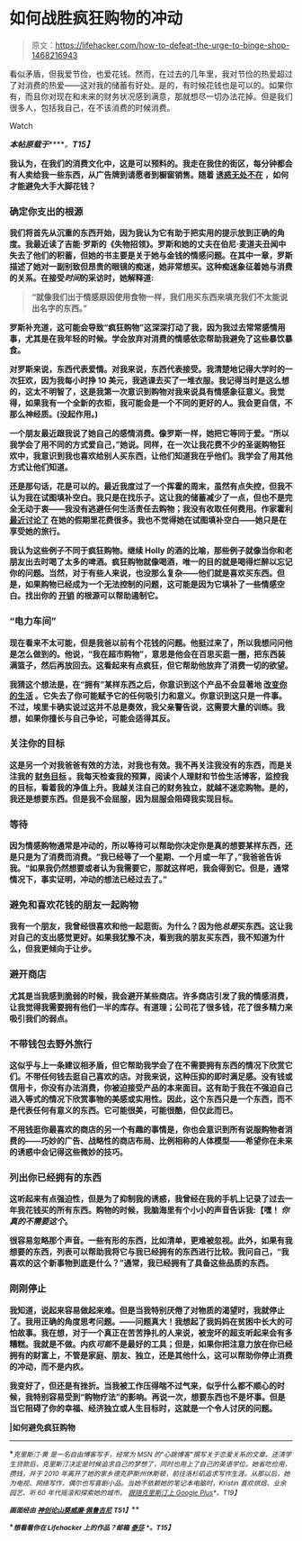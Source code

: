 # 如何战胜疯狂购物的冲动

> 原文：<https://lifehacker.com/how-to-defeat-the-urge-to-binge-shop-1468216943>

看似矛盾，但我爱节俭，也爱花钱。然而，在过去的几年里，我对节俭的热爱超过了对消费的热爱——这对我的储蓄有好处。是的，有时候花钱也是可以的。如果你有，而且你对现在和未来的财务状况感到满意，那就想尽一切办法花掉。但是我们很多人，包括我自己，在不该消费的时候消费。

Watch

***本帖原载于***[](http://www.getrichslowly.org/blog/2013/11/20/how-to-avoid-binge-shopping/)*****。**T15】***

**我认为，在我们的消费文化中，这是可以预料的。我走在我住的街区，每分钟都会有人卖给我一些东西，从广告牌到请愿者到橱窗销售。随着 [诱惑无处不在](https://lifehacker.com/how-advertising-manipulates-your-choices-and-spending-h-30812671) ，如何才能避免大手大脚花钱？**

### ****确定你支出的根源****

**我们将首先从沉重的东西开始，因为我认为它有助于把实用的提示放到正确的角度。我最近读了吉能·罗斯的《失物招领》。罗斯和她的丈夫在伯尼·麦道夫丑闻中失去了他们的积蓄，但她的书主要是关于她与金钱的情感问题。在其中一章，罗斯描述了她对一副别致但昂贵的眼镜的痴迷，她非常想买。这种痴迷象征着她与消费的关系。在接受*时间*的采访时，她解释道:**

> **“就像我们出于情感原因使用食物一样，我们用买东西来填充我们不太能说出名字的东西。”**

**罗斯补充道，这可能会导致“疯狂购物”这深深打动了我，因为我过去常常感情用事，尤其是在我年轻的时候。学会放弃对消费的情感依恋帮助我避免了这些暴饮暴食。**

**对罗斯来说，东西代表爱情。对我来说，东西代表接受。我清楚地记得大学时的一次狂欢，因为我每小时挣 10 美元，我逃课去买了一堆衣服。我记得当时是这么想的，这太不明智了，这是我第一次意识到购物对我来说具有情感象征意义。我觉得，如果我有一个全新的衣柜，我可能会是一个不同的更好的人。我会更自信，不那么神经质。(没起作用。)**

**一个朋友最近跟我说了她自己的感情消费。像罗斯一样，她把它等同于爱。“所以我学会了用不同的方式爱自己，”她说。同样，在一次让我花费不少的圣诞购物狂欢中，我意识到我也喜欢给别人买东西，让他们知道我在乎他们。我学会了用其他方式让他们知道。**

**还是那句话，花是可以的。最近我度过了一个挥霍的周末，虽然有点失控，但我不认为我在试图填补空白。我只是在找乐子。这让我的储蓄减少了一点，但也不是完全无动于衷——我没有逃避任何生活责任去购物；我没有收取任何费用。作家霍利 [最近讨论了](http://www.getrichslowly.org/blog/2013/08/21/how-to-cure-a-spending-hangover) 在她的假期里花费很多。我也不觉得她在试图填补空白——她只是在享受她的旅行。**

**我认为这些例子不同于疯狂购物。继续 Holly 的酒的比喻，那些例子就像当你和老朋友出去时喝了太多的啤酒。疯狂购物就像喝酒，唯一的目的就是喝得烂醉以忘记你的问题。当然，对于有些人来说，也没那么复杂——他们就是喜欢买东西。但是，如果购物已经成为一个无法控制的问题，这可能是因为它填补了一些情感空白。找出你的 [开销](https://lifehacker.com/the-10-rule-helps-keep-your-spending-in-check-5976707) 的根源可以帮助遏制它。**

### ****“电力车间”****

**现在看来不太可能，但是我爸以前有个花钱的问题。他挺过来了，所以我想问问他是怎么做到的。他说，“我在超市购物”，意思是他会在百思买逛一圈，把东西装满篮子，然后再放回去。这看起来有点疯狂，但它帮助他放弃了消费一切的欲望。**

**我猜这个想法是，在“拥有”某样东西之后，你意识到这个产品不会显著地 [改变你的生活](http://www.getrichslowly.org/blog/2012/06/18/changing-focus-from-stuff-to-stubstance) 。它失去了你可能赋予它的任何吸引力和意义。你意识到这只是一件事。不过，埃里卡确实说过这并不总是奏效，我父亲警告说，这需要大量的训练。我想，如果你擅长与自己争论，可能会适得其反。**

### ****关注你的目标****

**这是另一个对我爸爸有效的方法，对我也有效。我不再关注我没有的东西，而是关注我的 [财务目标](http://www.getrichslowly.org/blog/2013/01/02/honeys-financial-goals-for-2013/) 。我每天检查我的预算，阅读个人理财和节俭生活博客，监控我的目标，看着我的净值上升。我越关注自己的财务独立，就越不迷恋购物。是的，我还是想要东西。但是我不会屈服，因为屈服会阻碍我实现目标。**

### ****等待****

**因为情感购物通常是冲动的，所以等待可以帮助你决定你是真的想要某样东西，还是只是为了消费而消费。“我已经等了一个星期、一个月或一年了，”我爸爸告诉我。“如果我仍然想要或者认为我需要它，那就这样吧，我会得到它。但是，通常情况下，事实证明，冲动的想法已经过去了。”**

### ****避免和喜欢花钱的朋友一起购物****

**我有一个朋友，我曾经很喜欢和他一起逛街。为什么？因为他*总是*买东西。这让我对自己的支出感觉更好。如果我犹豫不决，看到我的朋友买东西，我不知道为什么，但我更倾向于让步。**

### ****避开商店****

**尤其是当我感到脆弱的时候，我会避开某些商店。许多商店引发了我的情感消费，让我觉得我需要拥有他们一半的库存。有道理；公司花了很多钱，花了很多精力来吸引我们的弱点。**

### ****不带钱包去野外旅行****

**这似乎与上一条建议相矛盾，但它帮助我学会了在不需要拥有东西的情况下欣赏它们。不带任何钱去逛自己喜欢的店。对我来说，这种压抑的即时满足感。没有钱或信用卡，你没有办法消费，你被迫接受产品的本来面目。这有助于我在不强迫自己进入等式的情况下欣赏事物的美感或实用性。因此，这个东西只是一个东西，而不是代表任何有意义的东西。它可能很美，可能很酷，但仅此而已。**

**不用钱逛你最喜欢的商店的另一个有趣的事情是，你也会意识到所有说服购物者消费的——巧妙的广告、战略性的商店布局、比例相称的人体模型——希望你在未来的诱惑中会记得这些微妙的技巧。**

### **列出你已经拥有的东西**

**这听起来有点强迫性，但是为了抑制我的诱惑，我曾经在我的手机上记录了过去一年我花钱买的所有东西。购物的时候，我脑海里有个小小的声音告诉我:【嘿！ *你真的不需要这个*。**

**很容易忽略那个声音。一些有形的东西，比如清单，更难被忽视。此外，如果有我想要的东西，列表可以帮助我将它与我已经拥有的东西进行比较。我问自己，“我喜欢的这个新事物到底是什么？”通常，我已经拥有了具备这些品质的东西。**

### ****刚刚停止****

**我知道，说起来容易做起来难。但是当我特别厌倦了对物质的渴望时，我就停止了。我用正确的角度思考问题。——问题真大！我想起了我妈妈在贫困中长大的可怕故事。我在想，对于一个真正在苦苦挣扎的人来说，被宠坏的超支听起来会有多糟糕。我就是不做。内疚*可能*不是最好的工具；但是，如果你把注意力放在你已经拥有的财富上，不管是家庭、朋友、独立，还是其他什么，这可以帮助你停止消费的冲动，而不是内疚。**

**我变好了，但还是有挫折。当我被工作压得喘不过气来，似乎什么都不顺心的时候，我特别容易受到“购物疗法”的影响。再说一次，想要东西也不是坏事。但是当它阻碍了你的幸福、经济独立或人生目标时，这就是一个令人讨厌的问题。**

**|如何避免疯狂购物**

* * *

**<small>*克里斯汀·黄*</small> <small>*是一名自由博客写手，经常为 MSN 的“心跳博客”撰写关于恋爱关系的文章。还清学生贷款后，克里斯汀决定是时候追求自己的梦想了，同时也用上了自己的英语学位。她省吃俭用，攒钱，并于 2010 年离开了她的家乡德克萨斯州休斯顿，前往洛杉矶追求写作生涯。从那以后，她为电视、网络写作，偶尔也写喜剧小品。当她不依赖她的笔记本电脑时，Kristin 喜欢烘焙、业余园艺、听 60 年代摇滚和探索她的城市。*</small> [<small>*跟随克里斯汀上 Google Plus*</small>](https://plus.google.com/u/0/103333464049172251625/posts)<small>*。*T19】</small>**

**<small>*画面经由*</small> [<small>*神创论*</small>](http://www.shutterstock.com/gallery-102804p1.html)<small></small>*[<small>*山葵*</small>](http://www.shutterstock.com/gallery-463936p1.html)<small></small>*[<small>*威廉·佩鲁吉尼*</small>](http://www.shutterstock.com/gallery-308011p1.html) <small>*T51】*</small>****

*****<small>*想看看你在 Lifehacker 上的作品？邮箱*</small> [<small>*泰莎*</small>](https://mail.google.com/mail/?view=cm&fs=1&tf=1&to=tessa@lifehacker.com) <small>*。*T15】</small>*****